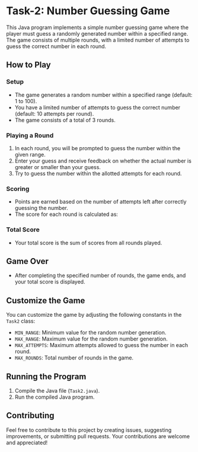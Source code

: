 # Task-2: Number Guessing Game

This Java program implements a simple number guessing game where the player must guess a randomly generated number within a specified range. The game consists of multiple rounds, with a limited number of attempts to guess the correct number in each round.

## How to Play

### Setup
- The game generates a random number within a specified range (default: 1 to 100).
- You have a limited number of attempts to guess the correct number (default: 10 attempts per round).
- The game consists of a total of 3 rounds.

### Playing a Round
1. In each round, you will be prompted to guess the number within the given range.
2. Enter your guess and receive feedback on whether the actual number is greater or smaller than your guess.
3. Try to guess the number within the allotted attempts for each round.

### Scoring
- Points are earned based on the number of attempts left after correctly guessing the number.
- The score for each round is calculated as: 

### Total Score
- Your total score is the sum of scores from all rounds played.

## Game Over
- After completing the specified number of rounds, the game ends, and your total score is displayed.

## Customize the Game
You can customize the game by adjusting the following constants in the `Task2` class:
- `MIN_RANGE`: Minimum value for the random number generation.
- `MAX_RANGE`: Maximum value for the random number generation.
- `MAX_ATTEMPTS`: Maximum attempts allowed to guess the number in each round.
- `MAX_ROUNDS`: Total number of rounds in the game.

## Running the Program
1. Compile the Java file (`Task2.java`).
2. Run the compiled Java program.

## Contributing
Feel free to contribute to this project by creating issues, suggesting improvements, or submitting pull requests. Your contributions are welcome and appreciated!

